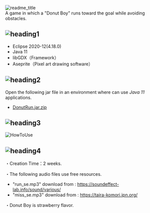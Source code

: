 ![readme_title](https://user-images.githubusercontent.com/89298806/139462544-8d8c741e-0f08-4ef1-ab32-9c84acaf4995.png)</br>
A game in which a "Donut Boy" runs toward the goal while avoiding obstacles.</br>

## ![heading1](https://user-images.githubusercontent.com/89298806/139424195-64441aaf-86ba-4f75-b224-a1749d90d9ea.png)</br>
- Eclipse 2020-12(4.18.0)
- Java 11
- libGDX（Framework）
- Aseprite（Pixel art drawing software）

## ![heading2](https://user-images.githubusercontent.com/89298806/139424201-dbd3c481-6999-4312-92b8-9e4df6a20053.png)</br>
Open the following jar file in an environment where can use *Java 11* applications.</br>
- [DonutRun.jar.zip](https://github.com/HiroyaSugimoto/run_game/files/7441891/DonutRun.jar.zip)

## ![heading3](https://user-images.githubusercontent.com/89298806/139424203-13ef568c-24c3-458b-8081-56c8288c3522.png)</br>
![HowToUse](https://user-images.githubusercontent.com/89298806/139427619-df6c23f2-981d-419b-a8ee-b8477d179d4f.png)

## ![heading4](https://user-images.githubusercontent.com/89298806/139424206-486f1d4e-2b31-4673-9b2f-8eea3cd41284.png)</br>
・Creation Time：2 weeks.

・The following audio files use free resources.</br>
- "run_se.mp3" download from  : https://soundeffect-lab.info/sound/various/</br>
- "miss_se.mp3" download from : https://taira-komori.jpn.org/

・Donut Boy is strawberry flavor.
